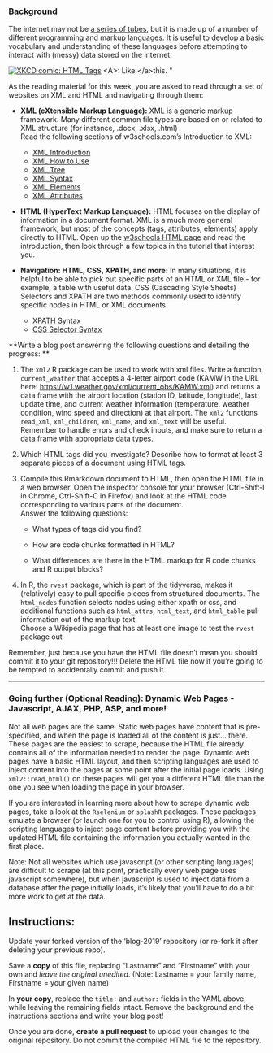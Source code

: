 ### Background

The internet may not be [a series of
tubes](https://en.wikipedia.org/wiki/Series_of_tubes), but it is made up
of a number of different programming and markup languages. It is useful
to develop a basic vocabulary and understanding of these languages
before attempting to interact with (messy) data stored on the internet.

<a href="https://www.xkcd.com/1144/"><img src="https://imgs.xkcd.com/comics/tags.png" alt="XKCD comic: HTML Tags" /></a>
&lt;A&gt;: Like &lt;/a&gt;this.&nbsp;"

As the reading material for this week, you are asked to read through a
set of websites on XML and HTML and navigating through them:

-   **XML (eXtensible Markup Language):** XML is a generic markup
    framework. Many different common file types are based on or related
    to XML structure (for instance, .docx, .xlsx, .html) <bR> Read the
    following sections of w3schools.com’s Introduction to XML:

    -   [XML Introduction](https://www.w3schools.com/xml/xml_whatis.asp)
    -   [XML How to Use](https://www.w3schools.com/xml/xml_usedfor.asp)
    -   [XML Tree](https://www.w3schools.com/xml/xml_tree.asp)
    -   [XML Syntax](https://www.w3schools.com/xml/xml_syntax.asp)
    -   [XML Elements](https://www.w3schools.com/xml/xml_elements.asp)
    -   [XML
        Attributes](https://www.w3schools.com/xml/xml_attributes.asp)

-   **HTML (HyperText Markup Language):** HTML focuses on the display of
    information in a document format. XML is a much more general
    framework, but most of the concepts (tags, attributes, elements)
    apply directly to HTML. Open up the [w3schools HTML
    page](https://www.w3schools.com/html/default.asp) and read the
    introduction, then look through a few topics in the tutorial that
    interest you.

-   **Navigation: HTML, CSS, XPATH, and more:** In many situations, it
    is helpful to be able to pick out specific parts of an HTML or XML
    file - for example, a table with useful data. CSS (Cascading Style
    Sheets) Selectors and XPATH are two methods commonly used to
    identify specific nodes in HTML or XML documents.

    -   [XPATH Syntax](https://www.w3schools.com/xml/xpath_syntax.asp)
    -   [CSS Selector
        Syntax](https://www.w3schools.com/cssref/css_selectors.asp)

**Write a blog post answering the following questions and detailing the
progress: **

1.  The `xml2` R package can be used to work with xml files. Write a
    function, `current_weather` that accepts a 4-letter airport code
    (KAMW in the URL here:
    <a href="https://w1.weather.gov/xml/current_obs/KAMW.xml" class="uri">https://w1.weather.gov/xml/current_obs/KAMW.xml</a>)
    and returns a data frame with the airport location (station ID,
    latitude, longitude), last update time, and current weather
    information (temperature, weather condition, wind speed and
    direction) at that airport. The `xml2` functions `read_xml`,
    `xml_children`, `xml_name`, and `xml_text` will be useful. Remember
    to handle errors and check inputs, and make sure to return a data
    frame with appropriate data types.
2.  Which HTML tags did you investigate? Describe how to format at least
    3 separate pieces of a document using HTML tags.
3.  Compile this Rmarkdown document to HTML, then open the HTML file in
    a web browser. Open the inspector console for your browser
    (Ctrl-Shift-I in Chrome, Ctrl-Shift-C in Firefox) and look at the
    HTML code corresponding to various parts of the document. <br>
    Answer the following questions:

    -   What types of tags did you find?

    -   How are code chunks formatted in HTML?

    -   What differences are there in the HTML markup for R code chunks
        and R output blocks?

4.  In R, the `rvest` package, which is part of the tidyverse, makes it
    (relatively) easy to pull specific pieces from structured documents.
    The `html_nodes` function selects nodes using either xpath or css,
    and additional functions such as `html_attrs`, `html_text`, and
    `html_table` pull information out of the markup text.<br> Choose a
    Wikipedia page that has at least one image to test the `rvest`
    package out

Remember, just because you have the HTML file doesn’t mean you should
commit it to your git repository!!! Delete the HTML file now if you’re
going to be tempted to accidentally commit and push it.

------------------------------------------------------------------------

### Going further (Optional Reading): Dynamic Web Pages - Javascript, AJAX, PHP, ASP, and more!

Not all web pages are the same. Static web pages have content that is
pre-specified, and when the page is loaded all of the content is just…
there. These pages are the easiest to scrape, because the HTML file
already contains all of the information needed to render the page.
Dynamic web pages have a basic HTML layout, and then scripting languages
are used to inject content into the pages at some point after the
initial page loads. Using `xml2::read_html()` on these pages will get
you a different HTML file than the one you see when loading the page in
your browser.

If you are interested in learning more about how to scrape dynamic web
pages, take a look at the `Rselenium` or `splashR` packages. These
packages emulate a browser (or launch one for you to control using R),
allowing the scripting languages to inject page content before providing
you with the updated HTML file containing the information you actually
wanted in the first place.

Note: Not all websites which use javascript (or other scripting
languages) are difficult to scrape (at this point, practically every web
page uses javascript somewhere), but when javascript is used to inject
data from a database after the page initially loads, it’s likely that
you’ll have to do a bit more work to get at the data.

Instructions:
-------------

Update your forked version of the ‘blog-2019’ repository (or re-fork it
after deleting your previous repo).

Save a **copy** of this file, replacing “Lastname” and “Firstname” with
your own and *leave the original unedited*. (Note: Lastname = your
family name, Firstname = your given name)

In **your copy**, replace the `title:` and `author:` fields in the YAML
above, while leaving the remaining fields intact. Remove the background
and the instructions sections and write your blog post!

Once you are done, **create a pull request** to upload your changes to
the original repository. Do not commit the compiled HTML file to the
repository.
